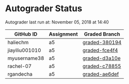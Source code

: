 # Autograder Status
Autograder last run at: November 05, 2018 at 14:40

| GitHub ID | Assignment | Graded Branch |
|-----------|------------|---------------|
| haliechm | a5 | [graded-380194](https://github.com/Fall2018COMP401-001/a5-haliechm/tree/graded-380194) | 
| jiayiliu001010 | a5 | [graded-fce4f4](https://github.com/Fall2018COMP401-001/a5-jiayiliu001010/tree/graded-fce4f4) | 
| myusername38 | a5 | [graded-d3a10e](https://github.com/Fall2018COMP401-001/a5-myusername38/tree/graded-d3a10e) | 
| rachel-07 | a5 | [graded-c78855](https://github.com/Fall2018COMP401-001/a5-rachel-07/tree/graded-c78855) | 
| rgandecha | a5 | [graded-ae6def](https://github.com/Fall2018COMP401-001/a5-rgandecha/tree/graded-ae6def) | 
